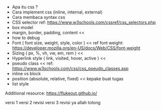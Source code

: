 - Apa itu css ?
- Cara implement css (inline, internal, external)
- Cara membaca syntax css
- CSS selector
ref: https://www.w3schools.com/cssref/css_selectors.php
- box model
- margin, border, padding, content <<
- how to debug
- Font ( font size, weight, style, color ) <<
ref font weight: https://developer.mozilla.org/en-US/docs/Web/CSS/font-weight
- Sizing ( px, %, vh, vw, em, rem ) <<
- Hyperlink style ( link, visited, hover, active ) <<
- pseudo class <<
ref: https://www.w3schools.com/css/css_pseudo_classes.asp
- inline vs block
- position (absolute, relative, fixed) << kepake buat tugas
- list style


Additional resource:
https://flukeout.github.io/

versi 1
versi 2 revisi
versi 3 revisi ya allah tolong
